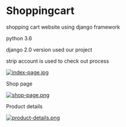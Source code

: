 # Shoppingcart
shopping cart website using django framework

python 3.6

django 2.0 version used our project

strip account is used to check out process


[![index-page.jpg](https://i.postimg.cc/gJxrnfqG/index-page.jpg)](https://postimg.cc/5YMfrKRr)

Shop page

[![shop-page.png](https://i.postimg.cc/HkLz1h1g/shop-page.png)](https://postimg.cc/N5Wm1b0J)

Product details

[![product-details.png](https://i.postimg.cc/fLQYyHpk/product-details.png)](https://postimg.cc/2qT1Xxzf)
